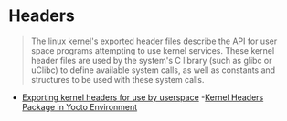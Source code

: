 Headers
==

> The linux kernel's exported header files describe the API for user space programs attempting to use kernel services.  These kernel header files are used by the system's C library (such as glibc or uClibc) to define available system calls, as well as constants and structures to be used with these system calls.

- [Exporting kernel headers for use by userspace](https://www.kernel.org/doc/Documentation/kbuild/headers_install.txt)
-[Kernel Headers Package in Yocto Environment](https://communities.intel.com/thread/60446?start=0&tstart=0)
